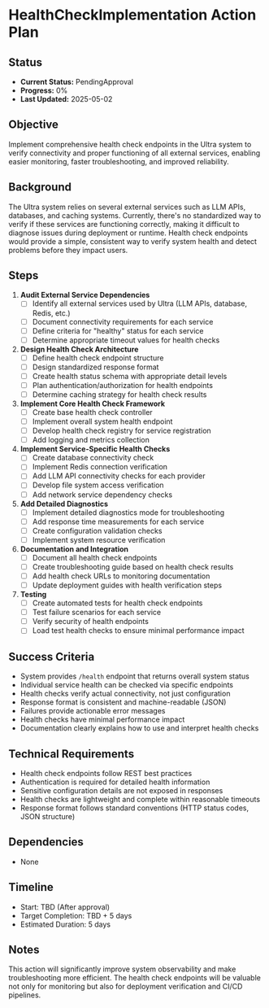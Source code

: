 # HealthCheckImplementation Action Plan

## Status

- **Current Status:** PendingApproval
- **Progress:** 0%
- **Last Updated:** 2025-05-02

## Objective

Implement comprehensive health check endpoints in the Ultra system to verify connectivity and proper functioning of all external services, enabling easier monitoring, faster troubleshooting, and improved reliability.

## Background

The Ultra system relies on several external services such as LLM APIs, databases, and caching systems. Currently, there's no standardized way to verify if these services are functioning correctly, making it difficult to diagnose issues during deployment or runtime. Health check endpoints would provide a simple, consistent way to verify system health and detect problems before they impact users.

## Steps

1. **Audit External Service Dependencies**
   - [ ] Identify all external services used by Ultra (LLM APIs, database, Redis, etc.)
   - [ ] Document connectivity requirements for each service
   - [ ] Define criteria for "healthy" status for each service
   - [ ] Determine appropriate timeout values for health checks

2. **Design Health Check Architecture**
   - [ ] Define health check endpoint structure
   - [ ] Design standardized response format
   - [ ] Create health status schema with appropriate detail levels
   - [ ] Plan authentication/authorization for health endpoints
   - [ ] Determine caching strategy for health check results

3. **Implement Core Health Check Framework**
   - [ ] Create base health check controller
   - [ ] Implement overall system health endpoint
   - [ ] Develop health check registry for service registration
   - [ ] Add logging and metrics collection

4. **Implement Service-Specific Health Checks**
   - [ ] Create database connectivity check
   - [ ] Implement Redis connection verification
   - [ ] Add LLM API connectivity checks for each provider
   - [ ] Develop file system access verification
   - [ ] Add network service dependency checks

5. **Add Detailed Diagnostics**
   - [ ] Implement detailed diagnostics mode for troubleshooting
   - [ ] Add response time measurements for each service
   - [ ] Create configuration validation checks
   - [ ] Implement system resource verification

6. **Documentation and Integration**
   - [ ] Document all health check endpoints
   - [ ] Create troubleshooting guide based on health check results
   - [ ] Add health check URLs to monitoring documentation
   - [ ] Update deployment guides with health verification steps

7. **Testing**
   - [ ] Create automated tests for health check endpoints
   - [ ] Test failure scenarios for each service
   - [ ] Verify security of health endpoints
   - [ ] Load test health checks to ensure minimal performance impact

## Success Criteria

- System provides `/health` endpoint that returns overall system status
- Individual service health can be checked via specific endpoints
- Health checks verify actual connectivity, not just configuration
- Response format is consistent and machine-readable (JSON)
- Failures provide actionable error messages
- Health checks have minimal performance impact
- Documentation clearly explains how to use and interpret health checks

## Technical Requirements

- Health check endpoints follow REST best practices
- Authentication is required for detailed health information
- Sensitive configuration details are not exposed in responses
- Health checks are lightweight and complete within reasonable timeouts
- Response format follows standard conventions (HTTP status codes, JSON structure)

## Dependencies

- None

## Timeline

- Start: TBD (After approval)
- Target Completion: TBD + 5 days
- Estimated Duration: 5 days

## Notes

This action will significantly improve system observability and make troubleshooting more efficient. The health check endpoints will be valuable not only for monitoring but also for deployment verification and CI/CD pipelines.